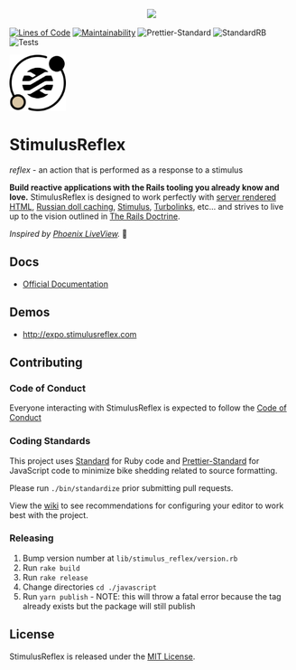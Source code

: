 <p align="center">
  <a href="https://codefund.io/properties/525/visit-sponsor">
    <img src="https://codefund.io/properties/525/sponsor" />
  </a>
</p>

[![Lines of Code](http://img.shields.io/badge/lines_of_code-516-brightgreen.svg?style=flat)](http://blog.codinghorror.com/the-best-code-is-no-code-at-all/)
[![Maintainability](https://api.codeclimate.com/v1/badges/2b24fdbd1ae37a24bedb/maintainability)](https://codeclimate.com/github/hopsoft/stimulus_reflex/maintainability)
![Prettier-Standard](https://github.com/hopsoft/stimulus_reflex/workflows/Prettier-Standard/badge.svg)
![StandardRB](https://github.com/hopsoft/stimulus_reflex/workflows/StandardRB/badge.svg)
![Tests](https://github.com/hopsoft/stimulus_reflex/workflows/Tests/badge.svg)

<img src="https://raw.githubusercontent.com/hopsoft/stimulus_reflex/master/assets/stimulus-reflex-logo.svg?sanitize=true" height="100" />

# StimulusReflex

_reflex_ - an action that is performed as a response to a stimulus

**Build reactive applications with the Rails tooling you already know and love.** StimulusReflex is designed to work perfectly with [server rendered HTML](https://guides.rubyonrails.org/action_view_overview.html), [Russian doll caching](https://edgeguides.rubyonrails.org/caching_with_rails.html#russian-doll-caching), [Stimulus](https://stimulusjs.org/), [Turbolinks](https://www.youtube.com/watch?v=SWEts0rlezA), etc... and strives to live up to the vision outlined in [The Rails Doctrine](https://rubyonrails.org/doctrine/).

_Inspired by [Phoenix LiveView](https://youtu.be/Z2DU0qLfPIY?t=670)._ 🙌

## Docs

- [Official Documentation](https://docs.stimulusreflex.com)

## Demos

- http://expo.stimulusreflex.com

## Contributing

### Code of Conduct

Everyone interacting with StimulusReflex is expected to follow the [Code of Conduct](CODE_OF_CONDUCT.md)

### Coding Standards

This project uses [Standard](https://github.com/testdouble/standard) for Ruby code
and [Prettier-Standard](https://github.com/sheerun/prettier-standard) for JavaScript code to minimize bike shedding related to source formatting.

Please run `./bin/standardize` prior submitting pull requests.

View the [wiki](https://github.com/hopsoft/stimulus_reflex/wiki/Editor-Configuration) to see recommendations for configuring your editor to work best with the project.

### Releasing

1. Bump version number at `lib/stimulus_reflex/version.rb`
1. Run `rake build`
1. Run `rake release`
1. Change directories `cd ./javascript`
1. Run `yarn publish` - NOTE: this will throw a fatal error because the tag already exists but the package will still publish

## License

StimulusReflex is released under the [MIT License](LICENSE.txt).
